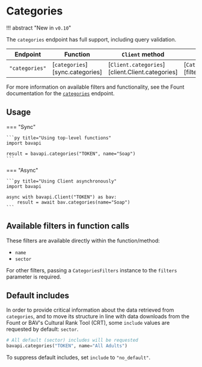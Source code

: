 # Categories

!!! abstract "New in `v0.10`"

The `categories` endpoint has full support, including query validation.

| Endpoint       | Function                        | `Client` method                                 | Filters class                                    |
| -------------- | ------------------------------- | ----------------------------------------------- | ------------------------------------------------ |
| `"categories"` | [`categories`][sync.categories] | [`Client.categories`][client.Client.categories] | [`CategoriesFilters`][filters.CategoriesFilters] |

For more information on available filters and functionality, see the Fount documentation for the [`categories`](https://developer.wppbav.com/docs/2.x/core-resources/categories) endpoint.

## Usage

=== "Sync"

    ```py title="Using top-level functions"
    import bavapi

    result = bavapi.categories("TOKEN", name="Soap")
    ```

=== "Async"

    ```py title="Using Client asynchronously"
    import bavapi

    async with bavapi.Client("TOKEN") as bav:
        result = await bav.categories(name="Soap")
    ```

## Available filters in function calls

These filters are available directly within the function/method:

- `name`
- `sector`

For other filters, passing a `CategoriesFilters` instance to the `filters` parameter is required.

## Default includes

In order to provide critical information about the data retrieved from `categories`, and to move its structure in line with data downloads from the Fount or BAV's Cultural Rank Tool (CRT), some `include` values are requested by default: `sector`.

```py
# All default (sector) includes will be requested
bavapi.categories("TOKEN", name="All Adults")
```

To suppress default includes, set `include` to `"no_default"`.
